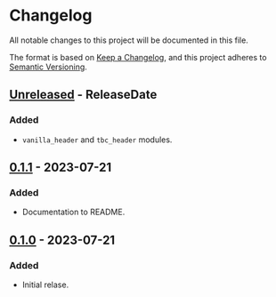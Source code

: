 # Changelog

All notable changes to this project will be documented in this file.

The format is based on [Keep a Changelog](https://keepachangelog.com/en/1.0.0/),
and this project adheres to [Semantic Versioning](https://semver.org/spec/v2.0.0.html).

<!-- next-header -->
## [Unreleased] - ReleaseDate

### Added

* `vanilla_header` and `tbc_header` modules.

## [0.1.1] - 2023-07-21

### Added

* Documentation to README.

## [0.1.0] - 2023-07-21

### Added

* Initial relase.

<!-- next-url -->
[Unreleased]: https://github.com/gtker/wow_srp/compare/v0.1.1...HEAD
[0.1.1]: https://github.com/gtker/wow_srp_python/releases/tag/v0.1.1
[0.1.0]: https://github.com/gtker/wow_srp_python/releases/tag/v0.1.0
